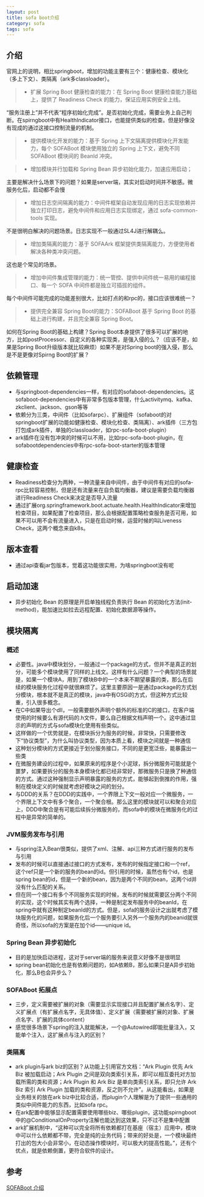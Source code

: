 ```yaml
---
layout: post
title: sofa boot介绍
category: sofa
tags: sofa
---
```


## 介绍
官网上的说明，相比springboot，增加的功能主要有三个：健康检查、模块化（多上下文）、类隔离（ark多classloader）。

> - 扩展 Spring Boot 健康检查的能力：在 Spring Boot 健康检查能力基础上，提供了 Readiness Check 的能力，保证应用实例安全上线。

“服务注册上”并不代表“程序初始化完成”。是否初始化完成，需要业务上自己判断。在spirngboot中有HealthIndicator接口，也能提供类似的检查。但是好像没有现成的通过这接口控制流量的机制。

> - 提供模块化开发的能力：基于 Spring 上下文隔离提供模块化开发能力，每个 SOFABoot 模块使用独立的 Spring 上下文，避免不同 SOFABoot 模块间的 BeanId 冲突。

> - 增加模块并行加载和 Spring Bean 异步初始化能力，加速应用启动；

主要是解决什么场景下的问题？如果是server端，其实对启动时间并不敏感。微服务化后，启动都不会慢

> - 增加日志空间隔离的能力：中间件框架自动发现应用的日志实现依赖并独立打印日志，避免中间件和应用日志实现绑定，通过 sofa-common-tools 实现。

不是很明白解决的问题场景。日志实现不一般通过SL4J进行解耦么。

> - 增加类隔离的能力：基于 SOFAArk 框架提供类隔离能力，方便使用者解决各种类冲突问题。

这也是个常见的场景。

> - 增加中间件集成管理的能力：统一管控、提供中间件统一易用的编程接口、每一个 SOFA 中间件都是独立可插拔的组件。

每个中间件可能完成的功能差别很大，比如打点的和rpc的，接口应该很难统一？

> - 提供完全兼容 Spring Boot的能力：SOFABoot 基于 Spring Boot 的基础上进行构建，并且完全兼容 Spring Boot。

如何在Spring Boot的基础上构建？Spring Boot本身提供了很多可以扩展的地方，比如postProcessor、自定义的各种实现类，是强入侵的么？（应该不是，如果是Spring Boot升级版本就比较麻烦）如果不是对Spring boot的强入侵，那么是不是更像对Spirng Boot的扩展？

## 依赖管理
- 与springboot-dependencies一样，有对应的sofaboot-dependencies。这sofaboot-dependencies中有非常多包版本管理，什么activitymq、kafka、zkclient、jackson、gson等等
- 依赖分为三类，中间件（比如sofarpc）、扩展组件（sofaboot的对springboot扩展的功能如健康检查、模块化检查、类隔离）、ark插件（三方包打包成ark插件，单独的classloader，如rpc-sofa-boot-plugin）
- ark插件在没有包冲突的时候可以不用，比如rpc-sofa-boot-plugin，在sofabootdependencies中有rpc-sofa-boot-starter的版本管理

## 健康检查
- Readiness检查分为两种，一种流量来自中间件，由于中间件有对应的sofa-rpc比较容易控制，但是还有流量来在自负载均衡器，建议是需要负载均衡器进行Readiness Check来决定是否导入流量
- 通过扩展org.springframework.boot.actuate.health.HealthIndicator来增加检查项目，如果配置了检查项目，那么会根据配置策略检查服务是否可用，如果不可以用不会有流量进入，只是在启动时候，运营时候的叫Liveness Check，这两个概念来自k8s。

## 版本查看
- 通过api查看jar包版本，觉着这功能很实用，为啥springboot没有呢

## 启动加速
- 异步初始化 Bean 的原理是开启单独线程负责执行 Bean 的初始化方法(init-method)，能加速比如拉去远程配置、初始化数据源等操作。

## 模块隔离

### 概述
- 必要性。java中模块划分，一般通过一个package的方式，但并不是真正的划分，可能多个模块使用了同样的上线文。这样有什么问题？一个典型的场景就是，如果一个模块A，用到了模块B中的一个本来不期望暴露的类，那么在后续的模块服务化过程中就很麻烦了。这里主要原因一是通过package的方式划分模块，根本就不是真正的模块，java中有OSGi的方式，但这种方式比较重，引入很多概念。
- 在C中如果导出个dll，一般需要额外声明个额外的标准的C的接口，在客户端使用的时候要么有源代码的.h文件，要么自己根据文档声明一个。这中通过显示的声明的方式与sofa模块化使用有些类似。
- 这样做的一个优势就是，在模块拆分为服务的时候，非常快，只需要修改下“协议类型”，为什么叫协议类型，因为本质上看，模块之间就是一种通信
- 这种划分模块的方式更接近于划分服务接口，不同的是更宽泛些，能暴露出一些类
- 在微服务建设的过程中，如果原来的程序是个小泥球，拆分微服务可能就是个噩梦，如果要拆分的服务本身模块化都已经非常好，那微服务只是换了种通信的方式。通过这种强制显示声明暴露的服务的方式，能够起到倒推的作用，强制在模块定义的时候就考虑好模块之间的划分。
- 与DDD的关系？在DDD的实践中，一个界限上下文一般对应一个微服务，一个界限上下文中有多个聚合，一个聚合根。那么这里的模块就可以和聚合对应上，DDD中聚合是有可能后续拆分微服务的，而sofa中的模块在微服务化的过程中是异常的简单的。

### JVM服务发布与引用
- 与spring注入Bean很类似，提供了xml、注解、api三种方式进行服务的发布与引用
- 发布的时候可以直接通过接口的方式发布，发布的时候指定接口和一个ref，这个ref只是一个新的服务的bean的id。但引用的时候，虽然也有个id，也是spring bean的id，但是一个新的bean，因为是两个不同的bean，这两个id并没有什么匹配的关系。
- 但在同一个接口有多个不同服务实现的时候，发布的时候就需要区分两个不同的实现，这个时候其实有两个选择，一种是制定发布服务中的beanId，在spring中就有这种制定beanId的方式。但是，sofa的服务设计之出就考虑了模块服务化的问题，如果服务化后一个服务要引入另外一个服务内的beanid就很奇怪，所以sofa的方案是在加个id——unique id。

### Spring Bean 异步初始化
- 目的是加快启动进程，这对于server端的服务来说意义好像不是很明显
- spring bean初始化也是有依赖问题的，如A依赖B，那么如果只是A异步初始化，那么B也会异步么？

### SOFABoot 拓展点
- 三步，定义需要被扩展的对象（需要显示实现接口并且配置扩展点名字）、定义扩展点（有扩展点名字，无具体值）、定义扩展（需要被扩展的对象、扩展点名字、扩展的具体content）
- 感觉很多场景下spring的注入就能解决，一个@Autowired即能批量注入，又能单个注入，这扩展点与注入的区别？

### 类隔离
- ark plugin与ark biz的区别？从功能上引用官方文档：“Ark Plugin 优先 Ark Biz 被加载启动；Ark Plugin 之间是双向类索引关系，即可以相互委托对方加载所需的类和资源；Ark Plugin 和 Ark Biz 是单向类索引关系，即只允许 Ark Biz 索引 Ark Plugin 加载的类和资源，反之则不允许”。从这能看出，如果是业务相关的放在ark biz中比较合适，而plugin个人理解是为了提供一些通用的类似中间件能力的东西，比如sofa rpc。
- 在ark配置中能够显示配置需要使用哪些biz、哪些plugin，这功能spirngboot中的@ConditionalOnProperty注解也能达到这效果，只不过不是集中配置
- ark扩展机制中，“这种可以完全将所有依赖都打在基座（宿主）应用中，模块中可以什么依赖都不带，完全是纯的业务代码；带来的好处是，一个模块最终打出的包大小会非常小，在动态操作模块时，可以极大的提高性能。”，还有个优点，就是依赖倒置，更符合软件的设计。

## 参考
[SOFABoot 介绍
](https://www.sofastack.tech/projects/sofa-boot/overview/)






